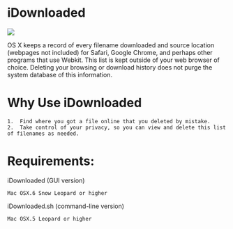iDownloaded
===========
<img src="https://raw.github.com/xeoron/idownloaded/master/images/idownloaded_screenshot.png"/>

OS X keeps a record of every filename downloaded and source location (webpages not included) for Safari, Google Chrome, and perhaps other programs that use Webkit. This list is kept outside of your web browser of choice. Deleting your browsing or download history does not purge the system database of this information. 

Why Use iDownloaded
===================
	1.	Find where you got a file online that you deleted by mistake.
	2.	Take control of your privacy, so you can view and delete this list of filenames as needed.
	
Requirements:
=====
iDownloaded (GUI version)

    Mac OSX.6 Snow Leopard or higher
    
iDownloaded.sh (command-line version)

	Mac OSX.5 Leopard or higher
